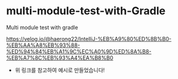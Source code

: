 # multi-module-test-with-Gradle
Multi module test with gradle

https://velog.io/@haerong22/IntelliJ-%EB%A9%80%ED%8B%B0-%EB%AA%A8%EB%93%88-%ED%94%84%EB%A1%9C%EC%A0%9D%ED%8A%B8-%EB%A7%8C%EB%93%A4%EA%B8%B0
* 위 링크를 참고하여 예시로 만들었습니다!
